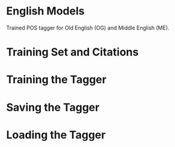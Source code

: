 # English Models

Trained POS tagger for Old English (OG) and Middle English (ME).

Training Set and Citations
==========================

Training the Tagger
===================

Saving the Tagger
=================

Loading the Tagger
==================
